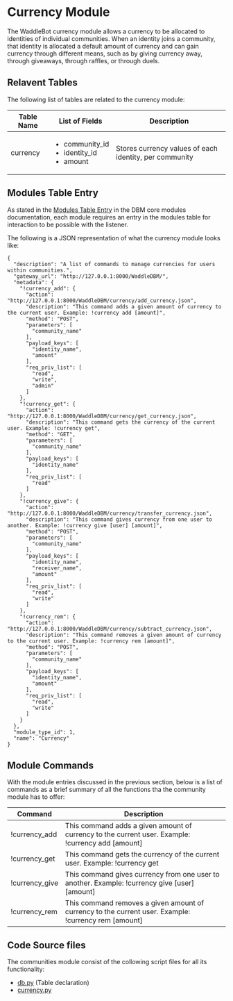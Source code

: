 # Currency Module

The WaddleBot currency module allows a currency to be allocated to identities of individual communities. When an identity joins a community, that identity is allocated a default amount of currency and can gain currency through different means, such as by giving currency away, through giveaways, through raffles, or through duels.

## Relavent Tables

The following list of tables are related to the currency module:

| Table Name | List of Fields | Description |
| --- | --- | --- |
| currency | <ul><li>community_id</li><li>identity_id</li><li>amount</li></ul> | Stores currency values of each identity, per community |

## Modules Table Entry

As stated in the [Modules Table Entry](https://github.com/PenguinCloud/WaddleBot-Core/blob/WaddleBot-Documentation/docs/core-modules/dbm_core_modules.md#modules-table-entry) in the DBM core modules documentation, each module requires an entry in the modules table for interaction to be possible with the listener. 

The following is a JSON representation of what the currency module looks like:

```
{
  "description": "A list of commands to manage currencies for users within communities.",
  "gateway_url": "http://127.0.0.1:8000/WaddleDBM/",
  "metadata": {
    "!currency_add": {
      "action": "http://127.0.0.1:8000/WaddleDBM/currency/add_currency.json",
      "description": "This command adds a given amount of currency to the current user. Example: !currency add [amount]",
      "method": "POST",
      "parameters": [
        "community_name"
      ],
      "payload_keys": [
        "identity_name",
        "amount"
      ],
      "req_priv_list": [
        "read",
        "write",
        "admin"
      ]
    },
    "!currency_get": {
      "action": "http://127.0.0.1:8000/WaddleDBM/currency/get_currency.json",
      "description": "This command gets the currency of the current user. Example: !currency get",
      "method": "GET",
      "parameters": [
        "community_name"
      ],
      "payload_keys": [
        "identity_name"
      ],
      "req_priv_list": [
        "read"
      ]
    },
    "!currency_give": {
      "action": "http://127.0.0.1:8000/WaddleDBM/currency/transfer_currency.json",
      "description": "This command gives currency from one user to another. Example: !currency give [user] [amount]",
      "method": "POST",
      "parameters": [
        "community_name"
      ],
      "payload_keys": [
        "identity_name",
        "receiver_name",
        "amount"
      ],
      "req_priv_list": [
        "read",
        "write"
      ]
    },
    "!currency_rem": {
      "action": "http://127.0.0.1:8000/WaddleDBM/currency/subtract_currency.json",
      "description": "This command removes a given amount of currency to the current user. Example: !currency rem [amount]",
      "method": "POST",
      "parameters": [
        "community_name"
      ],
      "payload_keys": [
        "identity_name",
        "amount"
      ],
      "req_priv_list": [
        "read",
        "write"
      ]
    }
  },
  "module_type_id": 1,
  "name": "Currency"
}
```

## Module Commands

With the module entries discussed in the previous section, below is a list of commands as a brief summary of all the functions tha the community module has to offer:

| Command | Description |
| --- | --- |
| !currency_add | This command adds a given amount of currency to the current user. Example: !currency add [amount] |
| !currency_get | This command gets the currency of the current user. Example: !currency get |
| !currency_give | This command gives currency from one user to another. Example: !currency give [user] [amount] |
| !currency_rem | This command removes a given amount of currency to the current user. Example: !currency rem [amount] |

## Code Source files

The communities module consist of the collowing script files for all its functionality:

- [db.py](https://github.com/PenguinCloud/WaddleDBM/blob/1.1.0-test/models/db.py) (Table declaration)
- [currency.py](https://github.com/PenguinCloud/WaddleDBM/blob/1.1.0-test/controllers/currency.py)